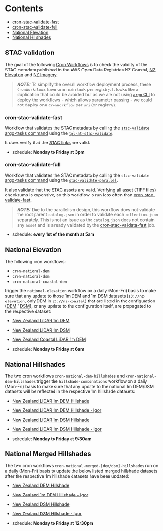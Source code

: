 # Contents

- [cron-stac-validate-fast](#cron-stac-validate-fast)
- [cron-stac-validate-full](#cron-stac-validate-full)
- [National Elevation](#national-elevation)
- [National Hillshades](#national-hillshades)

## STAC validation

The goal of the following [Cron Workflows](https://argo-workflows.readthedocs.io/en/stable/cron-workflows/) is to check the validity of the STAC metadata published in the AWS Open Data Registries NZ Coastal, [NZ Elevation](https://registry.opendata.aws/nz-elevation/) and [NZ Imagery](https://registry.opendata.aws/nz-imagery/).

> **_NOTE:_** To simplify the overall workflow deployment process, these `CronWorkflow`s have one main task per registry. It looks like a duplication that could be avoided but as we are not using [`argo` CLI](https://argo-workflows.readthedocs.io/en/stable/walk-through/argo-cli/) to deploy the workflows - which allows parameter passing - we could not deploy one `CronWorkflow` per `uri` (or registry).

### cron-stac-validate-fast

Workflow that validates the STAC metadata by calling the [`stac-validate` argo-tasks command](https://github.com/linz/argo-tasks/blob/master/README.md#stac-validate) using the [`tpl-at-stac-validate`](https://github.com/linz/topo-workflows/blob/master/templates/argo-tasks/README.md#argo-tasksstac-validate).

It does verify that the [STAC links](https://github.com/radiantearth/stac-spec/blob/master/collection-spec/collection-spec.md#link-object) are valid.

- schedule: **Monday to Friday at 3pm**

### cron-stac-validate-full

Workflow that validates the STAC metadata by calling the [`stac-validate` argo-tasks command](https://github.com/linz/argo-tasks/blob/master/README.md#stac-validate) using the [`stac-validate-parallel`](https://github.com/linz/topo-workflows/blob/master/workflows/stac/README.md#stac-validate-parallel).

It also validate that the [STAC assets](https://github.com/radiantearth/stac-spec/blob/master/item-spec/item-spec.md#assets) are valid. Verifying all asset (TIFF files) checksums is expensive, so this workflow is run less often than [cron-stac-validate-fast](#cron-stac-validate-fast).

> **_NOTE:_** Due to the parallelism design, this workflow does not validate the root parent `catalog.json` in order to validate each `collection.json` separately. This is not an issue as the `catalog.json` does not contain any `asset` and is already validated by the [cron-stac-validata-fast](#cron-stac-validate-fast) job.

- schedule: **every 1st of the month at 5am**

## National Elevation

The following cron workflows:

- `cron-national-dem`
- `cron-national-dsm`
- `cron-national-coastal-dem`

trigger the `national-elevation` workflow on a daily (Mon-Fri) basis to make sure that any update to those 1m DEM and 1m DSM datasets (`s3://nz-elevation`, only DEM in `s3://nz-coastal`) that are listed in the configuration ([DEM](https://github.com/linz/basemaps-config/blob/master/config/tileset/elevation.json) / [DSM](https://github.com/linz/basemaps-config/blob/master/config/tileset/elevation.dsm.json)), or any update to the configuration itself, are propagated to the respective dataset:

- [New Zealand LiDAR 1m DEM](https://github.com/linz/elevation/blob/master/stac/new-zealand/new-zealand/dem_1m/2193/collection.json)
- [New Zealand LiDAR 1m DSM](https://github.com/linz/elevation/blob/master/stac/new-zealand/new-zealand/dsm_1m/2193/collection.json)
- [New Zealand Coastal LiDAR 1m DEM](https://github.com/linz/coastal/blob/master/stac/new-zealand/new-zealand/dem_1m/2193/collection.json)

- schedule: **Monday to Friday at 6am**

## National Hillshades

The two cron workflows `cron-national-dem-hillshades` and `cron-national-dsm-hillshades` trigger the `hillshade-combinations` workflow on a daily (Mon-Fri) basis to make sure that any update to the national 1m DEM/DSM datasets will be reflected in the respective 1m hillshade datasets:

- [New Zealand LiDAR 1m DEM Hillshade](https://github.com/linz/elevation/blob/master/stac/new-zealand/new-zealand/dem-hillshade_1m/2193/collection.json)
- [New Zealand LiDAR 1m DEM Hillshade - Igor](https://github.com/linz/elevation/blob/master/stac/new-zealand/new-zealand/dem-hillshade-igor_1m/2193/collection.json)
- [New Zealand LiDAR 1m DSM Hillshade](https://github.com/linz/elevation/blob/master/stac/new-zealand/new-zealand/dsm-hillshade_1m/2193/collection.json)
- [New Zealand LiDAR 1m DSM Hillshade - Igor](https://github.com/linz/elevation/blob/master/stac/new-zealand/new-zealand/dsm-hillshade-igor_1m/2193/collection.json)

- schedule: **Monday to Friday at 9:30am**

## National Merged Hillshades

The two cron workflows `cron-national-merged-[dem/dsm]-hillshades` run on a daily (Mon-Fri) basis to update the below listed merged hillshade datasets after the respective 1m hillshade datasets have been updated:

- [New Zealand DEM Hillshade](https://github.com/linz/elevation/blob/master/stac/new-zealand/new-zealand/dem-hillshade/2193/collection.json)
- [New Zealand 1m DEM Hillshade - Igor](https://github.com/linz/elevation/blob/master/stac/new-zealand/new-zealand/dem-hillshade-igor/2193/collection.json)
- [New Zealand DSM Hillshade](https://github.com/linz/elevation/blob/master/stac/new-zealand/new-zealand/dsm-hillshade/2193/collection.json)
- [New Zealand DSM Hillshade - Igor](https://github.com/linz/elevation/blob/master/stac/new-zealand/new-zealand/dsm-hillshade-igor/2193/collection.json)

- schedule: **Monday to Friday at 12:30pm**
